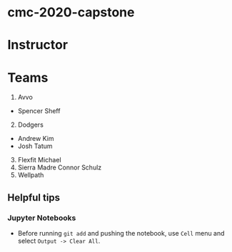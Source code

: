 # cmc-2020-capstone

# Instructor

# Teams
1. Avvo
* Spencer Sheff

2. Dodgers

* Andrew Kim
* Josh Tatum

3. Flexfit
  Michael
4. Sierra Madre
Connor Schulz
5. Wellpath

## Helpful tips

### Jupyter Notebooks

* Before running `git add` and pushing the notebook, use `Cell` menu and select `Output -> Clear All`.
